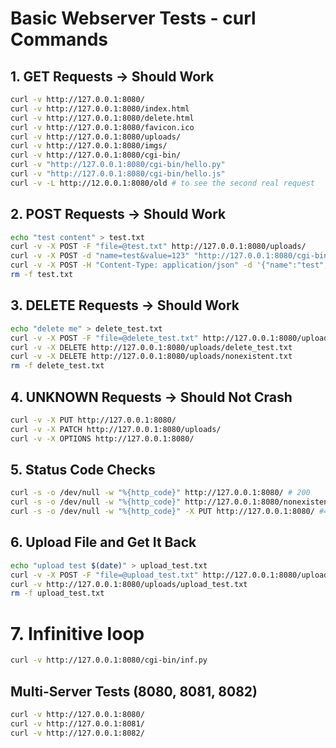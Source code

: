 # Basic Webserver Tests - curl Commands

## 1. GET Requests → Should Work
```bash
curl -v http://127.0.0.1:8080/
curl -v http://127.0.0.1:8080/index.html
curl -v http://127.0.0.1:8080/delete.html
curl -v http://127.0.0.1:8080/favicon.ico
curl -v http://127.0.0.1:8080/uploads/
curl -v http://127.0.0.1:8080/imgs/
curl -v http://127.0.0.1:8080/cgi-bin/
curl -v "http://127.0.0.1:8080/cgi-bin/hello.py"
curl -v "http://127.0.0.1:8080/cgi-bin/hello.js"
curl -v -L http://12.0.0.1:8080/old # to see the second real request
```

## 2. POST Requests → Should Work
```bash
echo "test content" > test.txt
curl -v -X POST -F "file=@test.txt" http://127.0.0.1:8080/uploads/
curl -v -X POST -d "name=test&value=123" "http://127.0.0.1:8080/cgi-bin/hello.py"
curl -v -X POST -H "Content-Type: application/json" -d '{"name":"test","value":123}' "http://127.0.0.1:8080/cgi-bin/hello.py"
rm -f test.txt
```

## 3. DELETE Requests → Should Work
```bash
echo "delete me" > delete_test.txt
curl -v -X POST -F "file=@delete_test.txt" http://127.0.0.1:8080/uploads/
curl -v -X DELETE http://127.0.0.1:8080/uploads/delete_test.txt
curl -v -X DELETE http://127.0.0.1:8080/uploads/nonexistent.txt
rm -f delete_test.txt
```

## 4. UNKNOWN Requests → Should Not Crash
```bash
curl -v -X PUT http://127.0.0.1:8080/
curl -v -X PATCH http://127.0.0.1:8080/uploads/
curl -v -X OPTIONS http://127.0.0.1:8080/
```

## 5. Status Code Checks
```bash
curl -s -o /dev/null -w "%{http_code}" http://127.0.0.1:8080/ # 200
curl -s -o /dev/null -w "%{http_code}" http://127.0.0.1:8080/nonexistent.html #404
curl -s -o /dev/null -w "%{http_code}" -X PUT http://127.0.0.1:8080/ #405
```

## 6. Upload File and Get It Back
```bash
echo "upload test $(date)" > upload_test.txt
curl -v -X POST -F "file=@upload_test.txt" http://127.0.0.1:8080/uploads/
curl -v http://127.0.0.1:8080/uploads/upload_test.txt
rm -f upload_test.txt
```
# 7. Infinitive loop
```bash
curl -v http://127.0.0.1:8080/cgi-bin/inf.py
```

## Multi-Server Tests (8080, 8081, 8082)
```bash
curl -v http://127.0.0.1:8080/
curl -v http://127.0.0.1:8081/
curl -v http://127.0.0.1:8082/
```
```
